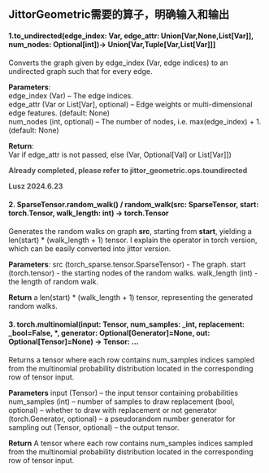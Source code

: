 <!--
 * @Description: 
 * @Author: lusz
 * @Date: 2024-06-22 20:01:47
-->
## JittorGeometric需要的算子，明确输入和输出

#### 1.to_undirected(edge_index: Var, edge_attr: Union[Var,None,List[Var]], num_nodes: Optional[int])→ Union[Var,Tuple[Var,List[Var]]]
Converts the graph given by edge_index (Var, edge indices) to an undirected graph such that for every edge.

**Parameters**:  
edge_index (Var) – The edge indices.  
edge_attr (Var or List[Var], optional) – Edge weights or multi-dimensional edge features. (default: None)  
num_nodes (int, optional) – The number of nodes, i.e. max(edge_index) + 1. (default: None)

**Return**:  
Var if edge_attr is not passed, else (Var, Optional[Val] or List[Var]])

<strong><span style="color: #4B4B4B;">Already completed, please refer to  jittor_geometric.ops.toundirected 
<span></strong>

<strong><span style="color: #4B4B4B;">Lusz 2024.6.23
<span></strong>


#### 2. SparseTensor.random_walk() / random_walk(src: SparseTensor, start: torch.Tensor, walk_length: int) -> torch.Tensor
Generates the random walks on graph **src**, starting from **start**, yielding a len(start) * (walk_length + 1) tensor.
I explain the operator in torch version, which can be easily converted into jittor version.

**Parameters**:
src (torch_sparse.tensor.SparseTensor) - The graph.
start (torch.tensor) - the starting nodes of the random walks.
walk_length (int) - the length of random walk.

**Return**
a len(start) * (walk_length + 1) tensor, representing the generated random walks.

#### 3. torch.multinomial(input: Tensor, num_samples: _int, replacement: _bool=False, *, generator: Optional[Generator]=None, out: Optional[Tensor]=None) -> Tensor: ...
Returns a tensor where each row contains num_samples indices sampled from the multinomial probability distribution located in the corresponding row of tensor input.

**Parameters**
input (Tensor) – the input tensor containing probabilities
num_samples (int) – number of samples to draw
replacement (bool, optional) – whether to draw with replacement or not
generator (torch.Generator, optional) – a pseudorandom number generator for sampling
out (Tensor, optional) – the output tensor.

**Return**
A tensor where each row contains num_samples indices sampled from the multinomial probability distribution located in the corresponding row of tensor input.
